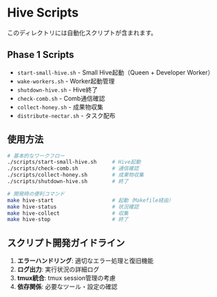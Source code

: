 # Hive Scripts

このディレクトリには自動化スクリプトが含まれます。

## Phase 1 Scripts

- `start-small-hive.sh` - Small Hive起動（Queen + Developer Worker）
- `wake-workers.sh` - Worker起動管理
- `shutdown-hive.sh` - Hive終了
- `check-comb.sh` - Comb通信確認
- `collect-honey.sh` - 成果物収集
- `distribute-nectar.sh` - タスク配布

## 使用方法

```bash
# 基本的なワークフロー
./scripts/start-small-hive.sh     # Hive起動
./scripts/check-comb.sh           # 通信確認
./scripts/collect-honey.sh        # 成果物収集
./scripts/shutdown-hive.sh        # 終了

# 開発時の便利コマンド
make hive-start                   # 起動（Makefile経由）
make hive-status                  # 状況確認
make hive-collect                 # 収集
make hive-stop                    # 終了
```

## スクリプト開発ガイドライン

1. **エラーハンドリング**: 適切なエラー処理と復旧機能
2. **ログ出力**: 実行状況の詳細ログ
3. **tmux統合**: tmux session管理の考慮
4. **依存関係**: 必要なツール・設定の確認